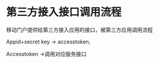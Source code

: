 # 第三方接入接口调用流程

移动门户提供给第三方接入应用的接口，被第三方应用调用流程

Appid+secret key -> accesstoken,

Accesstoken  ->调用对应服务接口

